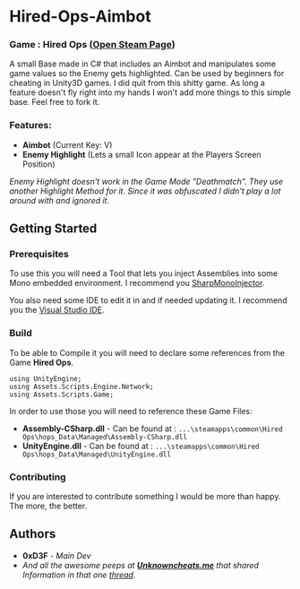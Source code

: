 # Hired-Ops-Aimbot
### **Game** : Hired Ops ([Open Steam Page](https://store.steampowered.com/app/374280))

A small Base made in C# that includes an Aimbot and manipulates some game values so the Enemy gets highlighted. Can be used by beginners for cheating in Unity3D games. I did quit from this shitty game. As long a feature doesn't fly right into my hands I won't add more things to this simple base. Feel free to fork it.

### Features:
* **Aimbot** (Current Key: V)
* **Enemy Highlight** (Lets a small Icon appear at the Players Screen Position)

*Enemy Highlight doesn't work in the Game Mode "Deathmatch". They use another Highlight Method for it. Since it was obfuscated I didn't play a lot around with and ignored it.*


## Getting Started

### Prerequisites
To use this you will need a Tool that lets you inject Assemblies into some Mono embedded environment. I recommend you [SharpMonoInjector](https://github.com/warbler/SharpMonoInjector).

You also need some IDE to edit it in and if needed updating it. I recommend you the [Visual Studio IDE](https://visualstudio.microsoft.com/de/vs/).

### Build
To be able to Compile it you will need to declare some references from the Game **Hired Ops**.
```
using UnityEngine;
using Assets.Scripts.Engine.Network;
using Assets.Scripts.Game;
```
In order to use those you will need to reference these Game Files:
* **Assembly-CSharp.dll** - Can be found at : ``...\steamapps\common\Hired Ops\hops_Data\Managed\Assembly-CSharp.dll``
* **UnityEngine.dll** - Can be found at : ``...\steamapps\common\Hired Ops\hops_Data\Managed\UnityEngine.dll``

### Contributing
If you are interested to contribute something I would be more than happy. The more, the better.

## Authors
* **0xD3F** - *Main Dev*
* *And all the awesome peeps at [**Unknowncheats.me**](https://www.unknowncheats.me/) that shared Information in that one [thread](https://www.unknowncheats.me/forum/other-fps-games/350729-hired-ops-modified-assembly-esp-recoil.html).*
